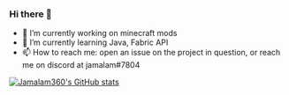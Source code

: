 ### Hi there 👋

- 🔭 I’m currently working on minecraft mods
- 🌱 I’m currently learning Java, Fabric API
- 📫 How to reach me: open an issue on the project in question, or reach me on discord at jamalam#7804

[![Jamalam360's GitHub stats](https://github-readme-stats.vercel.app/api?username=jamalam360)](https://github.com/anuraghazra/github-readme-stats)
